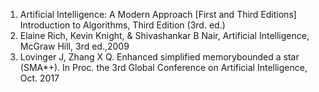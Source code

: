 1. Artificial Intelligence: A Modern Approach [First and Third Editions]
Introduction to Algorithms, Third Edition (3rd. ed.)
2. Elaine Rich, Kevin Knight, & Shivashankar B Nair, Artificial Intelligence, McGraw Hill, 3rd
ed.,2009
3. Lovinger J, Zhang X Q. Enhanced simplified memorybounded a star (SMA*+). In Proc. the 3rd Global Conference on Artificial Intelligence, Oct. 2017
